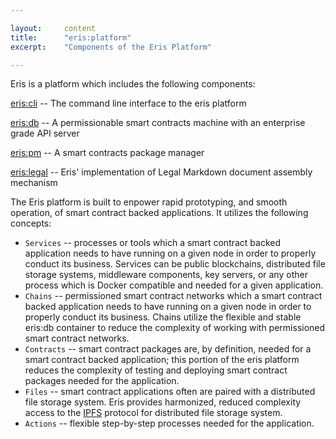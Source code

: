 ```yaml
---

layout:     content
title:      "eris:platform"
excerpt:    "Components of the Eris Platform"

---
```


Eris is a platform which includes the following components:

[eris:cli](eriscli) -- The command line interface to the eris platform

[eris:db](erisdb) -- A permissionable smart contracts machine with an enterprise grade API server

[eris:pm](epm) -- A smart contracts package manager

[eris:legal](erislegal) -- Eris' implementation of Legal Markdown document assembly mechanism

The Eris platform is built to enpower rapid prototyping, and smooth operation, of smart contract backed applications. It utilizes the following concepts:

* `Services` -- processes or tools which a smart contract backed application needs to have running on a given node in order to properly conduct its business. Services can be public blockchains, distributed file storage systems, middleware components, key servers, or any other process which is Docker compatible and needed for a given application.
* `Chains` -- permissioned smart contract networks which a smart contract backed application needs to have running on a given node in order to properly conduct its business. Chains utilize the flexible and stable eris:db container to reduce the complexity of working with permissioned smart contract networks.
* `Contracts` -- smart contract packages are, by definition, needed for a smart contract backed application; this portion of the eris platform reduces the complexity of testing and deploying smart contract packages needed for the application.
* `Files` -- smart contract applications often are paired with a distributed file storage system. Eris provides harmonized, reduced complexity access to the [IPFS](https://ipfs.io) protocol for distributed file storage system.
* `Actions` -- flexible step-by-step processes needed for the application.